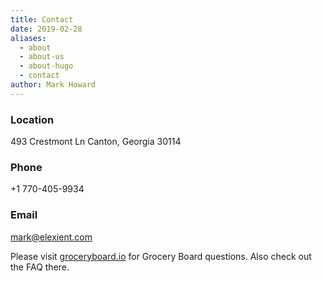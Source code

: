 ```yaml
---
title: Contact
date: 2019-02-28
aliases:
  - about
  - about-us
  - about-hugo
  - contact
author: Mark Howard
---
```


### Location
493 Crestmont Ln
Canton, Georgia 30114

### Phone
+1 770-405-9934

### Email
mark@elexient.com

Please visit [groceryboard.io](https://groceryboard.io) for Grocery Board questions. Also check out the FAQ there. 